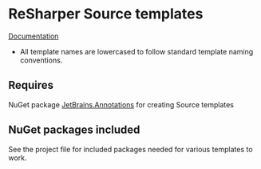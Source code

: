 ﻿# ReSharper Source templates

[Documentation](https://www.jetbrains.com/help/resharper/Source_Templates.html#how-it-works)

- All template names are lowercased to follow standard template naming conventions.

## Requires

NuGet package [JetBrains.Annotations](https://www.nuget.org/packages/JetBrains.Annotations/2023.2.0?_src=template) for creating Source templates

## NuGet packages included

See the project file for included packages needed for various templates to work.